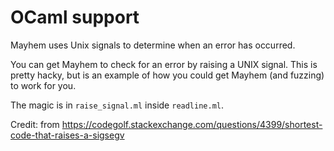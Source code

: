 # OCaml support
Mayhem uses Unix signals to determine when an error has occurred.

You can get Mayhem to check for an error by raising a UNIX
signal. This is pretty hacky, but is an example of how you could get
Mayhem (and fuzzing) to work for you.

The magic is in `raise_signal.ml` inside `readline.ml`.

Credit: from https://codegolf.stackexchange.com/questions/4399/shortest-code-that-raises-a-sigsegv

